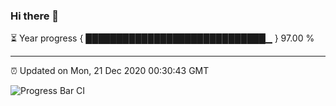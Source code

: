 ### Hi there 👋

⏳ Year progress { █████████████████████████████▁ } 97.00 %

---

⏰ Updated on Mon, 21 Dec 2020 00:30:43 GMT

![Progress Bar CI](https://github.com/liununu/liununu/workflows/Progress%20Bar%20CI/badge.svg)
